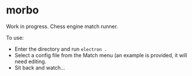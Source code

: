 # morbo

Work in progress. Chess engine match runner.

To use:

* Enter the directory and run `electron .`
* Select a config file from the Match menu (an example is provided, it will need editing.
* Sit back and watch...


